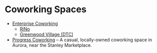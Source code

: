 # Coworking Spaces

- [Enterprise Coworking](https://enterprisecoworking.com)
	- [RiNo](https://enterprisecoworking.com/rino-coworking-space/)
	- [Greenwood Village (DTC)](https://enterprisecoworking.com/coworking-dtc-greenwood-village/)
- [Progress Coworking](https://progresscoworking.com) – A casual, locally-owned coworking space in Aurora, near the Stanley Marketplace.
